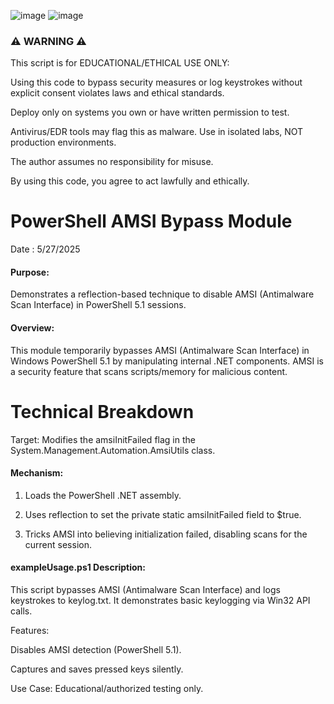 ![image](https://github.com/user-attachments/assets/94c32cf6-7c1e-448e-a61c-a7544bb0f159)
![image](https://github.com/user-attachments/assets/0a2e9604-e8c3-4719-8d23-25d74d232d8e)


<h3>⚠️ WARNING ⚠️</h3>

This script is for EDUCATIONAL/ETHICAL USE ONLY:

Using this code to bypass security measures or log keystrokes without explicit consent violates laws and ethical standards.

Deploy only on systems you own or have written permission to test.

Antivirus/EDR tools may flag this as malware. Use in isolated labs, NOT production environments.

The author assumes no responsibility for misuse.

By using this code, you agree to act lawfully and ethically.



<h1>PowerShell AMSI Bypass Module</h1>

Date : 5/27/2025

<h4>Purpose:</h4> 
Demonstrates a reflection-based technique to disable AMSI (Antimalware Scan Interface) in PowerShell 5.1 sessions.

<h4>Overview:</h4>
This module temporarily bypasses AMSI (Antimalware Scan Interface) in Windows PowerShell 5.1 by 
manipulating internal .NET components. AMSI is a security feature that scans scripts/memory for malicious content.

<h1>Technical Breakdown</h1>
Target: Modifies the amsiInitFailed flag in the System.Management.Automation.AmsiUtils class.

<h4>Mechanism:</h4>

1. Loads the PowerShell .NET assembly.

2. Uses reflection to set the private static amsiInitFailed field to $true.

3. Tricks AMSI into believing initialization failed, disabling scans for the current session.


<h4>exampleUsage.ps1 Description:</h4>

This script bypasses AMSI (Antimalware Scan Interface) and logs keystrokes to keylog.txt. It demonstrates basic keylogging via Win32 API calls.

Features:

Disables AMSI detection (PowerShell 5.1).

Captures and saves pressed keys silently.

Use Case: Educational/authorized testing only.
